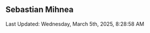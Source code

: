 <h2>Sebastian Mihnea</h2>

<!--RECENT_ACTIVITY:start-->
<!--RECENT_ACTIVITY:end-->
<!--RECENT_ACTIVITY:last_update-->
Last Updated: Wednesday, March 5th, 2025, 8:28:58 AM
<!--RECENT_ACTIVITY:last_update_end-->

<!---LOL-STATS-START-HERE--->
<!---LOL-STATS-END-HERE--->
